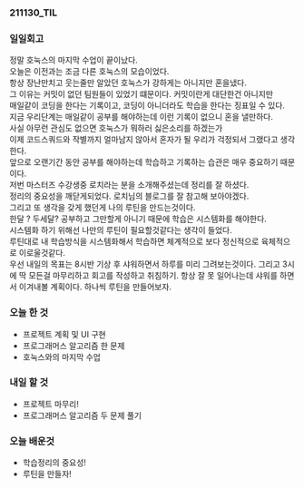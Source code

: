 ### 211130_TIL

### 일일회고

정말 호눅스의 마지막 수업이 끝이났다.  
오늘은 이전과는 조금 다른 호눅스의 모습이었다.  
항상 장난만치고 웃는줄만 알았던 호눅스가 강하게는 아니지만 혼을냈다.  
그 이유는 커밋이 없던 팀원들이 있었기 떄문이다. 커밋이란게 대단한건 아니지만  
매일같이 코딩을 한다는 기록이고, 코딩이 아니더라도 학습을 한다는 징표일 수 있다.  
지금 우리단계는 매일같이 공부를 해야하는데 이런 기록이 없으니 혼을 낼만하다.  
사실 아무런 관심도 없으면 호눅스가 뭐하러 싫은소리를 하겠는가  
이제 코드스쿼드와 작별까지 얼마남지 않아서 혼자가 될 우리가 걱정되서 그랬다고 생각한다.  
앞으로 오랜기간 동안 공부를 해야하는데 학습하고 기록하는 습관은 매우 중요하기 때문이다.  
저번 마스터즈 수강생중 로치라는 분을 소개해주셨는데 정리를 잘 하셨다.  
정리의 중요성을 깨닫게되었다. 로치님의 블로그를 잘 참고해 보아야겠다.  
그리고 또 생각을 갖게 했던게 나의 루틴을 만드는것이다.  
한달 ? 두세달? 공부하고 그만할게 아니기 때문에 학습은 시스템화를 해야한다.  
시스템화 하기 위해선 나만의 루틴이 필요할것같다는 생각이 들었다.  
루틴대로 내 학습방식을 시스템화해서 학습하면 체계적으로 보다 정신적으로 육체적으로 이로울것같다.  
우선 내일의 목표는 8시반 기상 후 샤워하면서 하루를 미리 그려보는것이다. 그리고 3시에 딱 모든걸 마무리하고
회고를 작성하고 취침하기. 항상 잘 못 일어나는데 샤워를 하면서 이겨내볼 계획이다. 하나씩 루틴을 만들어보자.
<br>

### 오늘 한 것

- 프로젝트 계획 및 UI 구현
- 프로그래머스 알고리즘 한 문제
- 호눅스와의 마지막 수업

### 내일 할 것

- 프로젝트 마무리!
- 프로그래머스 알고리즘 두 문제 풀기

### 오늘 배운것

- 학습정리의 중요성!
- 루틴을 만들자!

